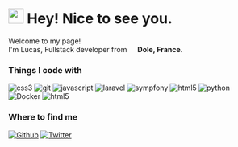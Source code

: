 <h1><img src="https://emojis.slackmojis.com/emojis/images/1531849430/4246/blob-sunglasses.gif?1531849430" width="30"/> Hey! Nice to see you.</h1>


<p>Welcome to my page! </br> I'm Lucas, Fullstack developer from <img src="https://cdn-icons-png.flaticon.com/512/197/197560.png" width="13"/> <b>Dole, France</b>. </p>
<h3>Things I code with</h3>
<p>
  <img alt="css3" src="https://img.shields.io/badge/-CSS3-254bdd?style=flat-square&logo=CSS3&logoColor=white" />
  <img alt="git" src="https://img.shields.io/badge/-Git-F05032?style=flat-square&logo=git&logoColor=white" />
  <img alt="javascript" src="https://img.shields.io/badge/-Javascript-d89924?style=flat-square&logo=javascript&logoColor=white" />
  <img alt="laravel" src="https://img.shields.io/badge/-Laravel-f72c1f?style=flat-square&logo=laravel&logoColor=white" />
  <img alt="sympfony" src="https://img.shields.io/badge/-Symfony-000000?style=flat-square&logo=symfony&logoColor=white" />
  <img alt="html5" src="https://img.shields.io/badge/-React-E34F26?style=flat-square&logo=html5&logoColor=white" />
  <img alt="python" src="https://img.shields.io/badge/-Python-326998?style=flat-square&logo=python&logoColor=white" />
  <img alt="Docker" src="https://img.shields.io/badge/-Docker-46a2f1?style=flat-square&logo=docker&logoColor=white" />
  <img alt="html5" src="https://img.shields.io/badge/-HTML5-E34F26?style=flat-square&logo=html5&logoColor=white" />
</p>


<h3>Where to find me</h3>
<p><a href="https://github.com/Thaskow" target="_blank"><img alt="Github" src="https://img.shields.io/badge/GitHub-%2312100E.svg?&style=for-the-badge&logo=Github&logoColor=white" /></a> <a href="https://twitter.com/thaskow" target="_blank"><img alt="Twitter" src="https://img.shields.io/badge/X-%2312100E.svg?&style=for-the-badge&logo=x&logoColor=white" /></a>
</p>
